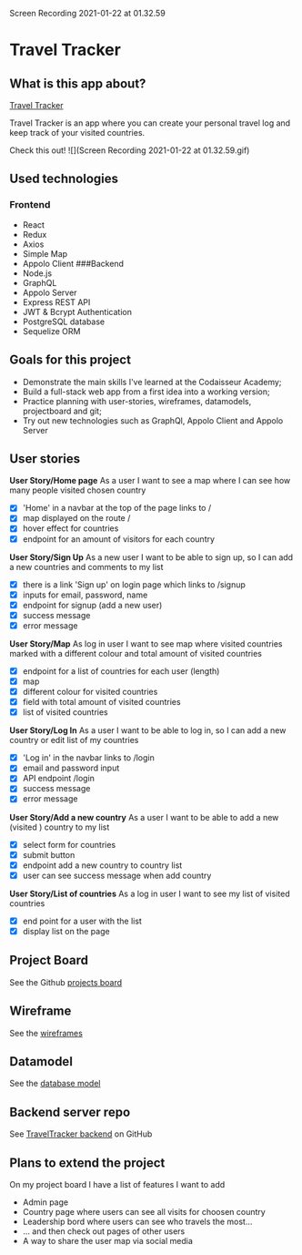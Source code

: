 Screen Recording 2021-01-22 at 01.32.59

# Travel Tracker

## What is this app about?

[Travel Tracker](https://traveltracker.netlify.app/)

Travel Tracker is an app where you can create your personal travel log and keep track of your visited countries.

Check this out!
![](Screen Recording 2021-01-22 at 01.32.59.gif)

## Used technologies

### Frontend

- React
- Redux
- Axios
- Simple Map
- Appolo Client
  ###Backend
- Node.js
- GraphQL
- Appolo Server
- Express REST API
- JWT & Bcrypt Authentication
- PostgreSQL database
- Sequelize ORM

## Goals for this project

- Demonstrate the main skills I've learned at the Codaisseur Academy;
- Build a full-stack web app from a first idea into a working version;
- Practice planning with user-stories, wireframes, datamodels, projectboard and git;
- Try out new technologies such as GraphQl, Appolo Client and Appolo Server

## User stories

**User Story/Home page**
As a user I want to see a map where I can see how many people visited chosen country

- [x] 'Home' in a navbar at the top of the page links to /
- [x] map displayed on the route /
- [x] hover effect for countries
- [x] endpoint for an amount of visitors for each country

**User Story/Sign Up**
As a new user I want to be able to sign up, so I can add a new countries and comments to my list

- [x] there is a link 'Sign up' on login page which links to /signup
- [x] inputs for email, password, name
- [x] endpoint for signup (add a new user)
- [x] success message
- [x] error message

**User Story/Map**
As log in user I want to see map where visited countries marked with a different colour and total amount of visited countries

- [x] endpoint for a list of countries for each user (length)
- [x] map
- [x] different colour for visited countries
- [x] field with total amount of visited countries
- [x] list of visited countries

**User Story/Log In**
As a user I want to be able to log in, so I can add a new country or edit list of my countries

- [x] 'Log in' in the navbar links to /login
- [x] email and password input
- [x] API endpoint /login
- [x] success message
- [x] error message

**User Story/Add a new country**
As a user I want to be able to add a new (visited ) country to my list

- [x] select form for countries
- [x] submit button
- [x] endpoint add a new country to country list
- [x] user can see success message when add country

**User Story/List of countries**
As a log in user I want to see my list of visited countries

- [x] end point for a user with the list
- [x] display list on the page

## Project Board

See the Github [projects board](https://github.com/TatianaIvanovaW/TravelTracker-client/projects/1)

## Wireframe

See the [wireframes](https://wireframepro.mockflow.com/view/M0b35bed60aad70f7608082a05bcd212e1610377798049)

## Datamodel

See the [database model](https://dbdiagram.io/d/5ffc690980d742080a35d719)

## Backend server repo

See [TravelTracker backend](https://github.com/TatianaIvanovaW/TravelTracker-server) on GitHub

## Plans to extend the project

On my project board I have a list of features I want to add

- Admin page
- Country page where users can see all visits for choosen country
- Leadership bord where users can see who travels the most...
- ... and then check out pages of other users
- A way to share the user map via social media



